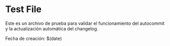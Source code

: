 # Test File

Este es un archivo de prueba para validar el funcionamiento del autocommit y la actualización automática del changelog.

Fecha de creación: $(date)
